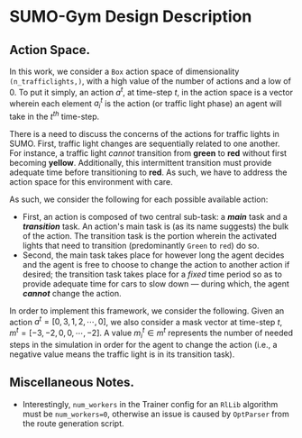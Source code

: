 # SUMO-Gym Design Description

## Action Space.
In this work, we consider a `Box` action space of dimensionality `(n_trafficlights,)`,
with a high value of the number of actions and a low of $0$. To put it simply, an action 
$a^t$, at time-step $t$, in the action space is a vector wherein each element $a_i^t$ is
the action (or traffic light phase) an agent will take in the $t^{th}$ time-step.

There is a need to discuss the concerns of the actions for traffic lights in SUMO. First, 
traffic light changes are sequentially related to one another. For instance, a traffic 
light *cannot* transition from **green** to **red** without first becoming **yellow**. 
Additionally, this intermittent transition must provide adequate time before
transitioning to **red**. As such, we have to address the action space for this
environment with care. 

As such, we consider the following for each possible available action:
* First, an action is composed of two central sub-task: a ***main*** task and a 
  ***transition*** task. An action's main task is (as its name suggests) the bulk of the action. The transition task is the portion wherein the activated lights that need to transition (predominantly `Green` to `red`) do so.
* Second, the main task takes place for however long the agent decides and the agent is
  free to choose to change the action to another action if desired; the transition task
  takes place for a *fixed* time period so as to provide adequate time for cars to slow
  down — during which, the agent ***cannot*** change the action.

In order to implement this framework, we consider the following. Given an action 
$a^t=[0, 3, 1, 2, \cdots, 0]$, we also consider a mask vector at time-step $t$, 
$m^t=[-3, -2, 0, 0, \cdots, -2]$. A value $m_i^t \in m^t$ represents the number of needed
steps in the simulation in order for the agent to change the action (i.e., a negative
value means the traffic light is in its transition task).

## Miscellaneous Notes.
* Interestingly, `num_workers` in the Trainer config for an `RlLib` algorithm must be `num_workers=0`, otherwise an issue is caused by `OptParser` from the route generation script.